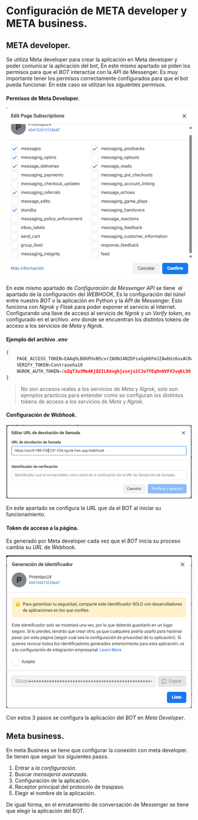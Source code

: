 # Configuración de META developer y META business.

## META developer.

Se utiliza Meta developer para crear la aplicación en Meta developer y poder comunicar la aplicación del bot, En este mismo apartado se piden los permisos para que el *BOT* interactúe con la *API* de Messenger.
Es muy importante tener los permisos correctamente configurados para que el bot pueda funcionar. En este caso se utilizan los siguientes permisos.


#### Permisos de Meta Developer.

![Permisos](../img/Permisosmd.png)

En este mismo apartado de *Configuración de Messenger API* se tiene  el apartado de la configuración del *WEBHOOK*, Es la configuración del *túnel* entre nuestro *BOT* o la aplicación en Python y la *API* de Messenger.
Esto funciona con *Ngrok* y *Flask* para poder exponer el servicio al internet. Configurando una llave de acceso al servicio de *Ngrok* y un *Verify token*, es configurado en el archivo *.env* donde se encuentran los distintos tokens de acceso a los servicios de *Meta* y *Ngrok*. 

#### Ejemplo del archivo *.env*

```python
{
    PAGE_ACCESS_TOKEN=EAAqhLBO6PUxN5cvrZA0NJ4N2DFsxGgkKFmJZAwbUz6uvACR4ZAkNytoGIyOfKiFxsBvaUxNziy5u115HMZBouSHLwlB8NMuESZA1Dd53frLazZCPfiji7prj4s0PnV3S2Vja6pEjqdzfJsHJoYwrcOVm2PJKZBlRH49uRpCjnt0EN8lDwkXwlypBLc1bZC6wZDZD
    VERIFY_TOKEN=Contraseña10
    NGROK_AUTH_TOKEN=2oZqT3u3MeAKjQZILRAvghjxsnjx2CJo7YEq9nHVFX3vqkL96
}
```
> No son accesos reales a los servicios de *Meta* y *Ngrok*, solo son ejemplos practicos para entender como se configuran los distintos tokens de acceso a los servicios de *Meta* y *Ngrok*.

#### Configuración de *Webhook*.

![Permisos](../img/Webhook.png)

En este apartado se configura la *URL* que da el BOT al iniciar su funcionamiento.

#### Token de acceso a la página.

Es generado por Meta developer cada vez que el *BOT* inicia su proceso cambia su *URL* de *Webhook*.

![Permisos](../img/token%20de%20verificacion.png)

Con estos 3 pasos se configura la aplicación del *BOT* en *Meta Developer*.

## Meta business.

En meta Business se tiene que configurar la conexión con meta developer. Se tienen que seguir los siguientes pasos.

1. Entrar a *la configuración*.
2. Buscar *mensajería avanzada*.
3. Configuración de la aplicación.
4. Receptor principal del protocolo de traspaso.
5. Elegir el nombre de la aplicación.

De igual forma, en el enrutamiento de conversación de Messenger se tiene que elegir la aplicación del BOT.

